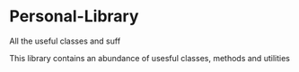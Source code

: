 # Personal-Library
All the useful classes and suff

This library contains an abundance of usesful classes, methods and utilities 
